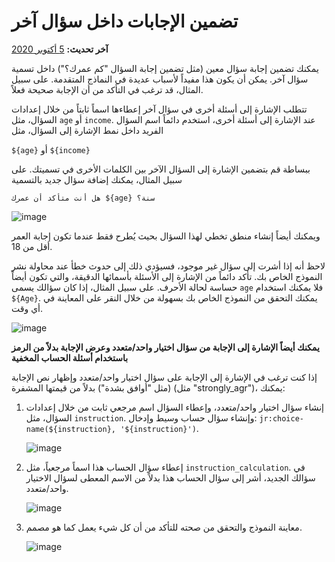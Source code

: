 # تضمين الإجابات داخل سؤال آخر
**آخر تحديث:** <a href="https://github.com/kobotoolbox/docs/blob/aca19282c9a46e952209d16a75fce9e800f6ea1c/source/responses_inside_question.md" class="reference">5 أكتوبر 2020</a>

يمكنك تضمين إجابة سؤال معين (مثل تضمين إجابة السؤال "كم عمرك؟") داخل تسمية سؤال آخر. يمكن أن يكون هذا مفيداً لأسباب عديدة في النماذج المتقدمة. على سبيل المثال، قد ترغب في التأكد من أن الإجابة صحيحة فعلاً.

تتطلب الإشارة إلى أسئلة أخرى في سؤال آخر إعطاءها اسماً ثابتاً من خلال إعدادات السؤال، مثل `age` أو `income`. عند الإشارة إلى أسئلة أخرى، استخدم دائماً اسم السؤال الفريد داخل نمط الإشارة إلى السؤال، مثل

`${age}` أو `${income}`

ببساطة قم بتضمين الإشارة إلى السؤال الآخر بين الكلمات الأخرى في تسميتك. على سبيل المثال، يمكنك إضافة سؤال جديد بالتسمية

`هل أنت متأكد أن عمرك ${age} سنة؟`

![image](/images/responses_inside_question/question_name.gif)

ويمكنك أيضاً إنشاء منطق تخطي لهذا السؤال بحيث يُطرح فقط عندما تكون إجابة العمر أقل من 18.

لاحظ أنه إذا أشرت إلى سؤال غير موجود، فسيؤدي ذلك إلى حدوث خطأ عند محاولة نشر النموذج الخاص بك. تأكد دائماً من الإشارة إلى الأسئلة بأسمائها الدقيقة، والتي تكون أيضاً حساسة لحالة الأحرف. على سبيل المثال، إذا كان سؤالك يسمى `age` فلا يمكنك استخدام `${Age}`. يمكنك التحقق من النموذج الخاص بك بسهولة من خلال النقر على المعاينة في أي وقت.

![image](/images/responses_inside_question/preview.gif)

**يمكنك أيضاً الإشارة إلى الإجابة من سؤال اختيار واحد/متعدد وعرض الإجابة بدلاً من الرمز باستخدام أسئلة الحساب المخفية**

إذا كنت ترغب في الإشارة إلى الإجابة على سؤال اختيار واحد/متعدد وإظهار نص الإجابة (مثل "أوافق بشدة") بدلاً من قيمتها المشفرة (مثل "strongly_agr")، يمكنك:

1. إنشاء سؤال اختيار واحد/متعدد، وإعطاء السؤال اسم مرجعي ثابت من خلال إعدادات السؤال، مثل `instruction`. وإنشاء سؤال حساب وسيط وإدخال: `jr:choice-name(${instruction}, '${instruction}')`.

    ![image](/images/responses_inside_question/select_updated.gif)

2. إعطاء سؤال الحساب هذا اسماً مرجعياً، مثل `instruction_calculation`. في سؤالك الجديد، أشر إلى سؤال الحساب هذا بدلاً من الاسم المعطى لسؤال الاختيار واحد/متعدد.

    ![image](/images/responses_inside_question/calculate.gif)

3. معاينة النموذج والتحقق من صحته للتأكد من أن كل شيء يعمل كما هو مصمم.

    ![image](/images/responses_inside_question/preview_calculate.gif)